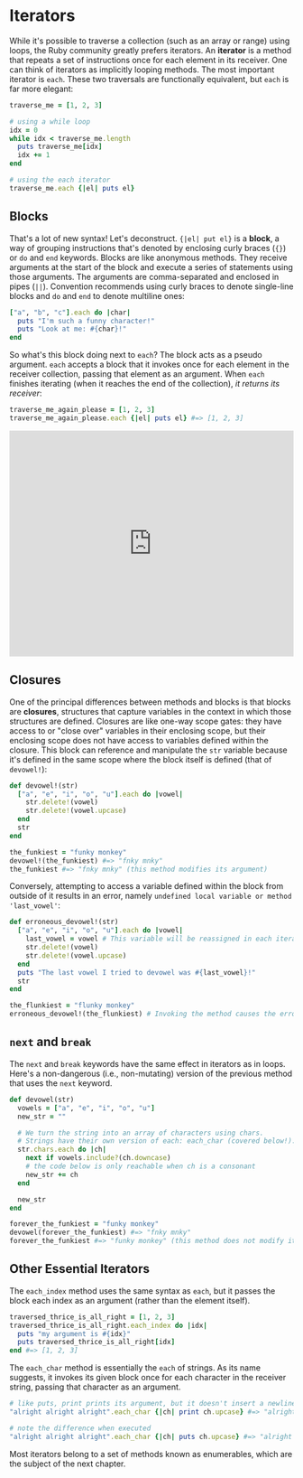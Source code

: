 # Iterators

While it's possible to traverse a collection (such as an array or range) using
loops, the Ruby community greatly prefers iterators. An **iterator** is a method
that repeats a set of instructions once for each element in its receiver. One
can think of iterators as implicitly looping methods. The most important
iterator is `each`. These two traversals are functionally equivalent, but `each`
is far more elegant:

```ruby
traverse_me = [1, 2, 3]

# using a while loop
idx = 0
while idx < traverse_me.length
  puts traverse_me[idx]
  idx += 1
end

# using the each iterator
traverse_me.each {|el| puts el}
```


## Blocks

That's a lot of new syntax! Let's deconstruct. `{|el| put el}` is a **block**, a
way of grouping instructions that's denoted by enclosing curly braces (`{}`) or
`do` and `end` keywords. Blocks are like anonymous methods. They receive
arguments at the start of the block and execute a series of statements using
those arguments. The arguments are comma-separated and enclosed in pipes (`||`).
Convention recommends using curly braces to denote single-line blocks and `do`
and `end` to denote multiline ones:

```ruby
["a", "b", "c"].each do |char|
  puts "I'm such a funny character!"
  puts "Look at me: #{char}!"
end
```

So what's this block doing next to `each`? The block acts as a pseudo argument.
`each` accepts a block that it invokes once for each element in the receiver
collection, passing that element as an argument. When `each` finishes iterating
(when it reaches the end of the collection), _it returns its receiver_:

```ruby
traverse_me_again_please = [1, 2, 3]
traverse_me_again_please.each {|el| puts el} #=> [1, 2, 3]
```

<iframe src="https://player.vimeo.com/video/182464455" width="100%" height="400px" frameborder="0" webkitallowfullscreen="" mozallowfullscreen="" allowfullscreen="" style="line-height: 1.6em;" rel="line-height: 1.6em;"></iframe>


## Closures

One of the principal differences between methods and blocks is that blocks are
**closures**, structures that capture variables in the context in which those
structures are defined. Closures are like one-way scope gates: they have access
to or "close over" variables in their enclosing scope, but their enclosing scope
does not have access to variables defined within the closure. This block can
reference and manipulate the `str` variable because it's defined in the same
scope where the block itself is defined (that of `devowel!`):

```ruby
def devowel!(str)
  ["a", "e", "i", "o", "u"].each do |vowel|
    str.delete!(vowel)
    str.delete!(vowel.upcase)
  end
  str
end

the_funkiest = "funky monkey"
devowel!(the_funkiest) #=> "fnky mnky"
the_funkiest #=> "fnky mnky" (this method modifies its argument)
```

Conversely, attempting to access a variable defined within the block from
outside of it results in an error, namely `undefined local variable or method
'last_vowel'`:

```ruby
def erroneous_devowel!(str)
  ["a", "e", "i", "o", "u"].each do |vowel|
    last_vowel = vowel # This variable will be reassigned in each iteration. It's final value will be "u".
    str.delete!(vowel)
    str.delete!(vowel.upcase)
  end
  puts "The last vowel I tried to devowel was #{last_vowel}!"
  str
end

the_flunkiest = "flunky monkey"
erroneous_devowel!(the_flunkiest) # Invoking the method causes the error.
```


## `next` and `break`
The `next` and `break` keywords have the same effect in iterators as in loops.
Here's a non-dangerous (i.e., non-mutating) version of the previous method that
uses the `next` keyword.

```ruby
def devowel(str)
  vowels = ["a", "e", "i", "o", "u"]
  new_str = ""

  # We turn the string into an array of characters using chars.
  # Strings have their own version of each: each_char (covered below!).
  str.chars.each do |ch|
    next if vowels.include?(ch.downcase)
    # the code below is only reachable when ch is a consonant
    new_str += ch
  end

  new_str
end

forever_the_funkiest = "funky monkey"
devowel(forever_the_funkiest) #=> "fnky mnky"
forever_the_funkiest #=> "funky monkey" (this method does not modify its argument)
```


## Other Essential Iterators

The `each_index` method uses the same syntax as `each`, but it passes the block
each index as an argument (rather than the element itself).

```ruby
traversed_thrice_is_all_right = [1, 2, 3]
traversed_thrice_is_all_right.each_index do |idx|
  puts "my argument is #{idx}"
  puts traversed_thrice_is_all_right[idx]
end #=> [1, 2, 3]
```

The `each_char` method is essentially the `each` of strings. As its name
suggests, it invokes its given block once for each character in the receiver
string, passing that character as an argument.

```ruby
# like puts, print prints its argument, but it doesn't insert a newline after printing
"alright alright alright".each_char {|ch| print ch.upcase} #=> "alright alright alright"

# note the difference when executed
"alright alright alright".each_char {|ch| puts ch.upcase} #=> "alright alright alright"
```

Most iterators belong to a set of methods known as enumerables, which are the
subject of the next chapter.
